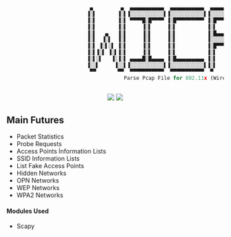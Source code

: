 ```python


                           ▄         ▄  ▄▄▄▄▄▄▄▄▄▄▄  ▄▄▄▄▄▄▄▄▄▄▄  ▄▄▄▄▄▄▄▄▄▄▄  ▄▄▄▄▄▄▄▄▄▄▄ 
                          ▐░▌       ▐░▌▐░░░░░░░░░░░▌▐░░░░░░░░░░░▌▐░░░░░░░░░░░▌▐░░░░░░░░░░░▌
                          ▐░▌       ▐░▌ ▀▀▀▀█░█▀▀▀▀ ▐░█▀▀▀▀▀▀▀▀▀ ▐░█▀▀▀▀▀▀▀█░▌▐░█▀▀▀▀▀▀▀█░▌
                          ▐░▌       ▐░▌     ▐░▌     ▐░▌          ▐░▌       ▐░▌▐░▌       ▐░▌
                          ▐░▌   ▄   ▐░▌     ▐░▌     ▐░▌          ▐░█▄▄▄▄▄▄▄█░▌▐░█▄▄▄▄▄▄▄█░▌
                          ▐░▌  ▐░▌  ▐░▌     ▐░▌     ▐░▌          ▐░░░░░░░░░░░▌▐░░░░░░░░░░░▌
                          ▐░▌ ▐░▌░▌ ▐░▌     ▐░▌     ▐░▌          ▐░█▀▀▀▀▀▀▀█░▌▐░█▀▀▀▀▀▀▀▀▀ 
                          ▐░▌▐░▌ ▐░▌▐░▌     ▐░▌     ▐░▌          ▐░▌       ▐░▌▐░▌          
                          ▐░▌░▌   ▐░▐░▌ ▄▄▄▄█░█▄▄▄▄ ▐░█▄▄▄▄▄▄▄▄▄ ▐░▌       ▐░▌▐░▌          
                          ▐░░▌     ▐░░▌▐░░░░░░░░░░░▌▐░░░░░░░░░░░▌▐░▌       ▐░▌▐░▌          
                           ▀▀       ▀▀  ▀▀▀▀▀▀▀▀▀▀▀  ▀▀▀▀▀▀▀▀▀▀▀  ▀         ▀  ▀           
                                      Parse Pcap File for 802.11x (Wireless)
                                                                 

```

<p align="center">
<img src="https://img.shields.io/badge/Python-3-yellow.svg"></a> <img src="https://img.shields.io/badge/license-GPLv3-red.svg">
</p>

## Main Futures

+ Packet Statistics
+ Probe Requests
+ Access Points İnformation Lists
+ SSID Information Lists
+ List Fake Access Points
+ Hidden Networks
+ OPN Networks
+ WEP Networks
+ WPA2 Networks


#### Modules Used

+ Scapy
